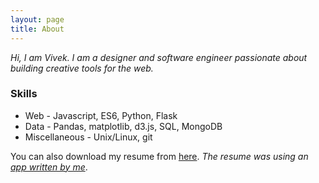 ```yaml
---
layout: page
title: About
---
```


<!-- <article class="page">
  <img src="/assets/me.jpg" alt="my helpful screenshot">

  <h3>Hi there! I am Vivek. I am an engineer. I love design, it is the most satisfying way to solve a problem. I am based in Bangalore, India. I play the Tabla and Football and also write poems _sometimes_.</h3>

  <h3>I can also juggle. :)</h3>

  <h3>This blog is all about ideas and design.</h3>

  <i>Me.</i>

</article> -->


_Hi, I am Vivek. I am a designer and software engineer passionate about building creative tools for the web._

### Skills

- Web - Javascript, ES6, Python, Flask
- Data - Pandas, matplotlib, d3.js, SQL, MongoDB
- Miscellaneous - Unix/Linux, git


You can also download my resume from [here](https://github.com/kaizer1v/md-resume/raw/master/Vivek_Shrinivasan_Resume.pdf). _The resume was using an [app written by me](https://github.com/kaizer1v/md-resume)_.